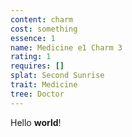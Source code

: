 ```yaml
---
content: charm
cost: something
essence: 1
name: Medicine e1 Charm 3
rating: 1
requires: []
splat: Second Sunrise
trait: Medicine
tree: Doctor
---
```


Hello **world**!
